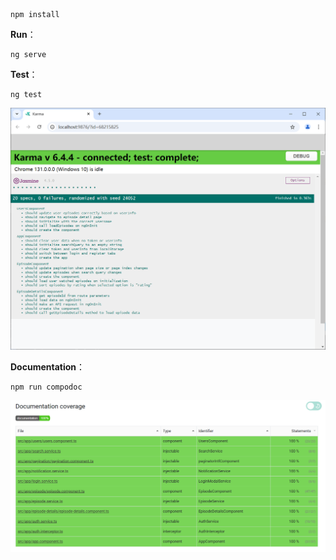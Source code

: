 ```shell
npm install
```

**Run**：

```shell
ng serve
```

**Test**：

```shell
ng test
```

![test](../docs/images/9f19a900ce09a318fba13e2d748208e0.png)

**Documentation**：

```shell
npm run compodoc
```

![documentation](../docs/images/82b8237a675a06e39181518997524600.png)